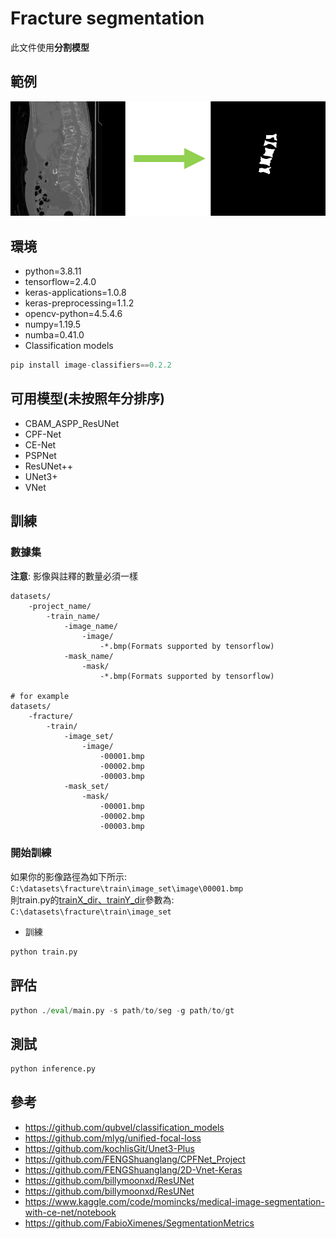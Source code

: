# Fracture segmentation
 此文件使用**分割模型**
 
## 範例
 ![segmentation](https://github.com/qpal147147/fracture-Detection/blob/main/segmentation/segmentation.png)  
 
## 環境
* python=3.8.11
* tensorflow=2.4.0
* keras-applications=1.0.8
* keras-preprocessing=1.1.2
* opencv-python=4.5.4.6
* numpy=1.19.5
* numba=0.41.0
* Classification models
```python
pip install image-classifiers==0.2.2
```

## 可用模型(未按照年分排序)
* CBAM_ASPP_ResUNet
* CPF-Net
* CE-Net
* PSPNet
* ResUNet++
* UNet3+
* VNet

## 訓練
 ### 數據集
 **注意**: 影像與註釋的數量必須一樣
 
    datasets/
        -project_name/
            -train_name/
                -image_name/
                    -image/
                        -*.bmp(Formats supported by tensorflow)
                -mask_name/
                    -mask/
                        -*.bmp(Formats supported by tensorflow)

    # for example
    datasets/
        -fracture/
            -train/
                -image_set/
                    -image/
                        -00001.bmp
                        -00002.bmp
                        -00003.bmp
                -mask_set/
                    -mask/
                        -00001.bmp
                        -00002.bmp
                        -00003.bmp
                  
   ### 開始訓練
   如果你的影像路徑為如下所示:
   ```C:\datasets\fracture\train\image_set\image\00001.bmp```  
   則train.py的[trainX_dir、trainY_dir](https://github.com/qpal147147/fracture-Detection/blob/segmentation/train.py#L52)參數為:
   ```C:\datasets\fracture\train\image_set```
   
   * 訓練
   ```python
   python train.py
   ```

## 評估
 ```python
 python ./eval/main.py -s path/to/seg -g path/to/gt
 ```
## 測試
 ```python
 python inference.py
 ```
 
## 參考
* <https://github.com/qubvel/classification_models>
* <https://github.com/mlyg/unified-focal-loss>
* <https://github.com/kochlisGit/Unet3-Plus>
* <https://github.com/FENGShuanglang/CPFNet_Project>
* <https://github.com/FENGShuanglang/2D-Vnet-Keras>
* <https://github.com/billymoonxd/ResUNet>
* <https://github.com/billymoonxd/ResUNet>
* <https://www.kaggle.com/code/momincks/medical-image-segmentation-with-ce-net/notebook>
* <https://github.com/FabioXimenes/SegmentationMetrics>
